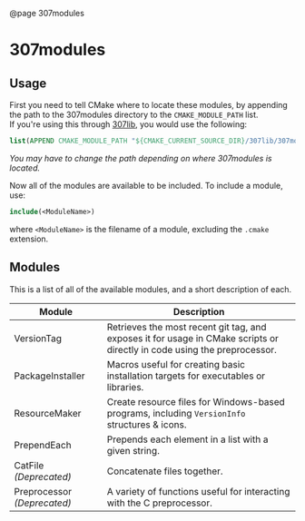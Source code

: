 @page 307modules

# 307modules

## Usage

First you need to tell CMake where to locate these modules, by appending the path to the 307modules directory to the `CMAKE_MODULE_PATH` list.  
If you're using this through [307lib](https://github.com/radj307/307lib), you would use the following:
```cmake
list(APPEND CMAKE_MODULE_PATH "${CMAKE_CURRENT_SOURCE_DIR}/307lib/307modules")
```
_You may have to change the path depending on where 307modules is located._

Now all of the modules are available to be included. To include a module, use:
```cmake
include(<ModuleName>)
```
where `<ModuleName>` is the filename of a module, excluding the `.cmake` extension.

## Modules

This is a list of all of the available modules, and a short description of each.

| Module                  | Description                                                                                                              |  
|-------------------------|--------------------------------------------------------------------------------------------------------------------------|  
| VersionTag              | Retrieves the most recent git tag, and exposes it for usage in CMake scripts or directly in code using the preprocessor. |
| PackageInstaller        | Macros useful for creating basic installation targets for executables or libraries.                                      |
| ResourceMaker           | Create resource files for Windows-based programs, including `VersionInfo` structures & icons.                            |
| PrependEach             | Prepends each element in a list with a given string.                                                                     |
| CatFile _(Deprecated)_  | Concatenate files together.                                                                                              |
| Preprocessor _(Deprecated)_ | A variety of functions useful for interacting with the C preprocessor.                                               |
